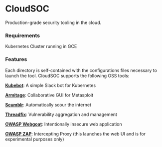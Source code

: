 # CloudSOC

Production-grade security tooling in the cloud. 

### Requirements

Kubernetes Cluster running in GCE

### Features 
Each directory is self-contained with the configurations files necessary to launch the tool. CloudSOC supports the following OSS tools:

[**Kubebot**](https://github.com/harbur/kubebot): A simple Slack bot for Kubernetes

[**Armitage**](http://www.fastandeasyhacking.com/download): Collaborative GUI for Metasploit

[**Scumblr**](https://github.com/Netflix/Scumblr): Automatically scour the internet 

[**Threadfix**](https://github.com/denimgroup/threadfix): Vulnerability aggregation and management

[**OWASP Webgoat**](https://github.com/WebGoat/WebGoat): Intentionally insecure web application

[**OWASP ZAP**](https://github.com/zaproxy/zaproxy): Intercepting Proxy (this launches the web UI and is for experimental purposes only)